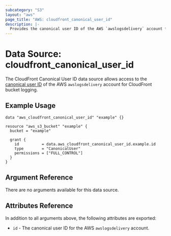```yaml
---
subcategory: "S3"
layout: "aws"
page_title: "AWS: cloudfront_canonical_user_id"
description: |-
  Provides the canonical user ID of the AWS `awslogsdelivery` account for CloudFront bucket logging.
---
```


# Data Source: cloudfront_canonical_user_id

The CloudFront Canonical User ID data source allows access to the [canonical user ID](http://docs.aws.amazon.com/general/latest/gr/acct-identifiers.html)
of the AWS `awslogsdelivery` account for CloudFront bucket logging.

## Example Usage

```hcl
data "aws_cloudfront_canonical_user_id" "example" {}

resource "aws_s3_bucket" "example" {
  bucket = "example"

  grant {
    id          = data.aws_cloudfront_canonical_user_id.example.id
    type        = "CanonicalUser"
    permissions = ["FULL_CONTROL"]
  }
}
```

## Argument Reference

There are no arguments available for this data source.


## Attributes Reference

In addition to all arguments above, the following attributes are exported:

* `id` - The canonical user ID for the AWS `awslogsdelivery` account.

